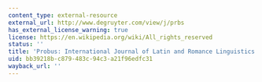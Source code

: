 ```yaml
---
content_type: external-resource
external_url: http://www.degruyter.com/view/j/prbs
has_external_license_warning: true
license: https://en.wikipedia.org/wiki/All_rights_reserved
status: ''
title: 'Probus: International Journal of Latin and Romance Linguistics'
uid: bb39218b-c879-483c-94c3-a21f96edfc31
wayback_url: ''
---
```

